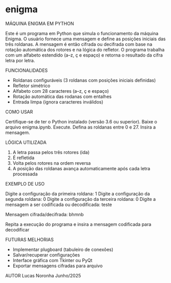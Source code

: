 # enigma
MÁQUINA ENIGMA EM PYTHON

Este é um programa em Python que simula o funcionamento da máquina Enigma. O usuário fornece uma mensagem e define as posições iniciais das três roldanas. A mensagem é então cifrada ou decifrada com base na rotação automática dos rotores e na lógica do refletor. O programa trabalha com um alfabeto estendido (a–z, ç e espaço) e retorna o resultado da cifra letra por letra.

FUNCIONALIDADES

- Roldanas configuráveis (3 roldanas com posições iniciais definidas)
- Refletor simétrico
- Alfabeto com 28 caracteres (a–z, ç e espaço)
- Rotação automática das rodanas com entalhes
- Entrada limpa (ignora caracteres inválidos)

COMO USAR

Certifique-se de ter o Python instalado (versão 3.6 ou superior).
Baixe o arquivo enigma.ipynb.
Execute.
Defina as roldanas entre 0 e 27.
Insira a mensagem.

LÓGICA UTILIZADA

1. A letra passa pelos três rotores (ida)
2. É refletida
3. Volta pelos rotores na ordem reversa
4. A posição das roldanas avança automaticamente após cada letra processada

EXEMPLO DE USO

Digite a configuração da primeira roldana: 1
Digite a configuração da segunda roldana: 0
Digite a configuração da terceira roldana: 0
Digite a mensagem a ser codificada ou decodificada: teste

Mensagem cifrada/decifrada: bhmnb

Repita a execução do programa e insira a mensagem codificada para decodificar

FUTURAS MELHORIAS

- Implementar plugboard (tabuleiro de conexões)
- Salvar/recuperar configurações
- Interface gráfica com Tkinter ou PyQt
- Exportar mensagens cifradas para arquivo

AUTOR Lucas Noronha
Junho/2025

